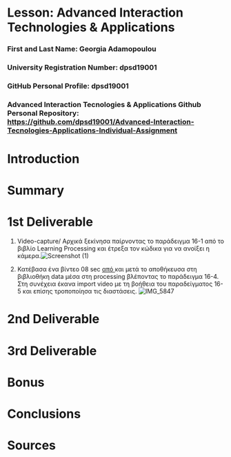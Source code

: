 # Lesson: Advanced Interaction Technologies & Applications

### First and Last Name: Georgia Adamopoulou
### University Registration Number: dpsd19001
### GitHub Personal Profile: dpsd19001
### Advanced Interaction Tecnologies & Applications Github Personal Repository: https://github.com/dpsd19001/Advanced-Interaction-Tecnologies-Applications-Individual-Assignment

# Introduction

# Summary


# 1st Deliverable
1. Video-capture/ Αρχικά ξεκίνησα παίρνοντας το παράδειγμα 16-1 από το βιβλίο Learning Processing και έτρεξα τον κώδικα για να ανοίξει η κάμερα.![Screenshot (1)](https://user-images.githubusercontent.com/100957090/199227746-c9fa038d-f9eb-4374-a11d-769113a7aa28.png)



2. Κατέβασα ένα βίντεο 08 sec [από ](https://www.videvo.net/video/close-up-shot-rain-drops-falling-on-leaves/783004/) και μετά το αποθήκευσα στη βιβλιοθήκη data μέσα στη processing βλέποντας το παράδειγμα 16-4. Στη συνέχεια έκανα import video με τη βοήθεια του παραδείγματος 16-5 και επίσης τροποποίησα τις διαστάσεις. 
![IMG_5847](https://user-images.githubusercontent.com/100957090/198283589-4208c0b5-d0b6-4dc4-a9aa-8d387732b9dd.jpg)

# 2nd Deliverable


# 3rd Deliverable 


# Bonus 


# Conclusions


# Sources

